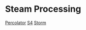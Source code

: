 Steam Processing
================
[Percolator](http://static.usenix.org/event/osdi10/tech/full_papers/Peng.pdf)
[S4](http://incubator.apache.org/s4/)
[Storm](storm-project.net)

